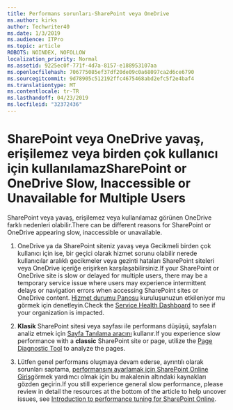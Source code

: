 ```yaml
---
title: Performans sorunları-SharePoint veya OneDrive
ms.author: kirks
author: Techwriter40
ms.date: 1/3/2019
ms.audience: ITPro
ms.topic: article
ROBOTS: NOINDEX, NOFOLLOW
localization_priority: Normal
ms.assetid: 9225ec0f-771f-4d7a-8157-e188953107aa
ms.openlocfilehash: 706775085ef37df20de09c0a68097ca2d6ce6790
ms.sourcegitcommit: 9d78905c512192ffc4675468abd2efc5f2e4baf4
ms.translationtype: MT
ms.contentlocale: tr-TR
ms.lasthandoff: 04/23/2019
ms.locfileid: "32372436"
---
```

# <a name="sharepoint-or-onedrive-slow-inaccessible-or-unavailable-for-multiple-users"></a><span data-ttu-id="38488-102">SharePoint veya OneDrive yavaş, erişilemez veya birden çok kullanıcı için kullanılamaz</span><span class="sxs-lookup"><span data-stu-id="38488-102">SharePoint or OneDrive Slow, Inaccessible or Unavailable for Multiple Users</span></span>

<span data-ttu-id="38488-103">SharePoint veya yavaş, erişilemez veya kullanılamaz görünen OneDrive farklı nedenleri olabilir.</span><span class="sxs-lookup"><span data-stu-id="38488-103">There can be different reasons for SharePoint or OneDrive appearing slow, inaccessible or unavailable.</span></span> 
  
1. <span data-ttu-id="38488-104">OneDrive ya da SharePoint siteniz yavaş veya Gecikmeli birden çok kullanıcı için ise, bir geçici olarak hizmet sorunu olabilir nerede kullanıcılar aralıklı gecikmeler veya gezinti hataları SharePoint siteleri veya OneDrive içeriğe erişirken karşılaşabilirsiniz.</span><span class="sxs-lookup"><span data-stu-id="38488-104">If your SharePoint or OneDrive site is slow or delayed for multiple users, there may be a temporary service issue where users may experience intermittent delays or navigation errors when accessing SharePoint sites or OneDrive content.</span></span> <span data-ttu-id="38488-105">[Hizmet durumu Panosu](https://admin.microsoft.com/AdminPortal/Home#/servicehealth) kuruluşunuzun etkileniyor mu görmek için denetleyin.</span><span class="sxs-lookup"><span data-stu-id="38488-105">Check the [Service Health Dashboard](https://admin.microsoft.com/AdminPortal/Home#/servicehealth) to see if your organization is impacted.</span></span> 
  
2. <span data-ttu-id="38488-106">**Klasik** SharePoint sitesi veya sayfası ile performans düşüşü, sayfaları analiz etmek için [Sayfa Tanılama aracını](https://aka.ms/perftool) kullanır.</span><span class="sxs-lookup"><span data-stu-id="38488-106">If you experience slow performance with a **classic** SharePoint site or page, utilize the [Page Diagnostic Tool](https://aka.ms/perftool) to analyze the pages.</span></span> 
  
3. <span data-ttu-id="38488-107">Lütfen genel performans oluşmaya devam ederse, ayrıntılı olarak sorunları saptama, [performansını ayarlamak için SharePoint Online Giriş](https://go.microsoft.com/fwlink/?linkid=2024334)görmek yardımcı olmak için bu makalenin altındaki kaynakları gözden geçirin.</span><span class="sxs-lookup"><span data-stu-id="38488-107">If you still experience general slow performance, please review in detail the resources at the bottom of the article to help uncover issues, see [Introduction to performance tuning for SharePoint Online](https://go.microsoft.com/fwlink/?linkid=2024334).</span></span>
  

